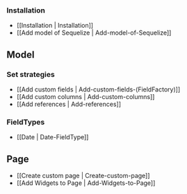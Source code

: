 ### Installation
* [[Installation | Installation]]
* [[Add model of Sequelize | Add-model-of-Sequelize]]

## Model
### Set strategies
* [[Add custom fields | Add-custom-fields-(FieldFactory)]]
* [[Add custom columns | Add-custom-columns]]
* [[Add references | Add-references]]
### FieldTypes
* [[Date | Date-FieldType]]

## Page
* [[Create custom page | Create-custom-page]]
* [[Add Widgets to Page | Add-Widgets-to-Page]]

